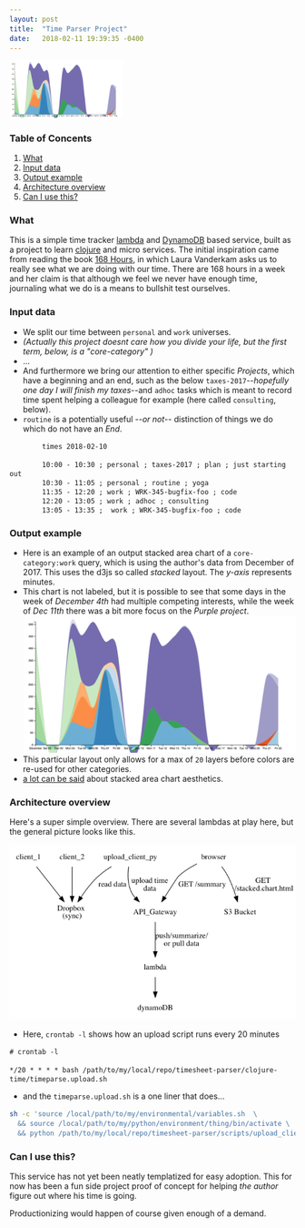 ```yaml
---
layout: post
title:  "Time Parser Project"
date:   2018-02-11 19:39:35 -0400
---
```



<img src="time-parser_images/example-stacked-2018-02-11.png" width="200"/>

### Table of Concents
1. [What](#what)
2. [Input data](#input-data)
3. [Output example](#output-example)
4. [Architecture overview](#architecture-overview)
4. [Can I use this?](#can-i-use-this)

### What
This is a simple time tracker [lambda](https://aws.amazon.com/lambda/) and [DynamoDB](https://aws.amazon.com/dynamodb/) based service, built as a project to learn [clojure](https://www.braveclojure.com/) and micro services. The initial inspiration came from reading the book [168 Hours](https://lauravanderkam.com/books/168-hours/), in which Laura Vanderkam asks us to really see what we are doing with our time. There are 168 hours in a week and her claim is that although we feel we never have enough time, journaling what we do is a means to bullshit test ourselves.

### Input data
* We split our time between `personal` and `work` universes.
* _(Actually this project doesnt care how you divide your life, but the first term, below, is a "core-category" )_
* ...
* And furthermore we bring our attention to either specific *Projects*, which have a beginning and an end, such as the below `taxes-2017`--_hopefully one day I will finish my taxes_--and `adhoc` tasks which is meant to record time spent helping a colleague for example (here called `consulting`, below). 
* `routine` is a potentially useful --_or not_-- distinction of things we do which do not have an *End*.

```
		times 2018-02-10

		10:00 - 10:30 ; personal ; taxes-2017 ; plan ; just starting out
		10:30 - 11:05 ; personal ; routine ; yoga
		11:35 - 12:20 ; work ; WRK-345-bugfix-foo ; code
		12:20 - 13:05 ; work ; adhoc ; consulting 
		13:05 - 13:35 ;  work ; WRK-345-bugfix-foo ; code
```

### Output example

* Here is an example of an output stacked area chart of a `core-category:work` query, which is using the author's data from December of 2017. This uses the d3js so called _stacked_ layout. The _y-axis_ represents minutes.
* This chart is not labeled, but it is possible to see that some days in the week of _December 4th_ had multiple competing interests, while the week of _Dec 11th_ there was a bit more focus on the _Purple project_.
![image](time-parser_images/example-stacked-2018-02-11.png)
* This particular layout only allows for a max of `20` layers before colors are re-used for other categories.
* [a lot can be said](http://leebyron.com/streamgraph/stackedgraphs_byron_wattenberg.pdf) about stacked area chart aesthetics.

### Architecture overview
Here's a super simple overview. There are several lambdas at play here, but the general picture looks like this.

![image](time-parser_images/architecture.png)

* Here, `crontab -l` shows how an upload script runs every 20 minutes

```
# crontab -l

*/20 * * * * bash /path/to/my/local/repo/timesheet-parser/clojure-time/timeparse.upload.sh
```
* and the `timeparse.upload.sh` is a one liner that does...

```bash
sh -c 'source /local/path/to/my/environmental/variables.sh  \
  && source /local/path/to/my/python/environment/thing/bin/activate \
  && python /path/to/my/local/repo/timesheet-parser/scripts/upload_client.py  times /local/path/to/my/Dropbox/my/dir/with/time/data'

```

### Can I use this?
This service has not yet been neatly templatized for easy adoption.
This for now has been a fun side project proof of concept for helping _the author_ figure out where his time is going.

Productionizing would happen of course given enough of a demand.
